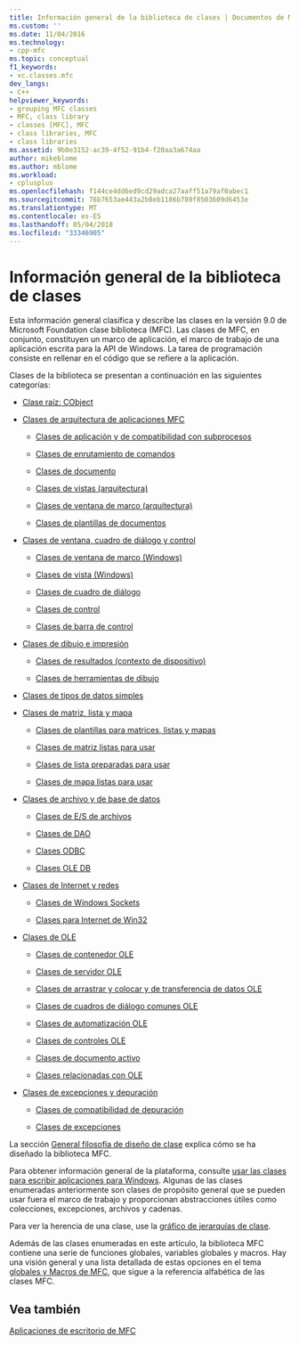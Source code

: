 ```yaml
---
title: Información general de la biblioteca de clases | Documentos de Microsoft
ms.custom: ''
ms.date: 11/04/2016
ms.technology:
- cpp-mfc
ms.topic: conceptual
f1_keywords:
- vc.classes.mfc
dev_langs:
- C++
helpviewer_keywords:
- grouping MFC classes
- MFC, class library
- classes [MFC], MFC
- class libraries, MFC
- class libraries
ms.assetid: 9b0e3152-ac39-4f52-91b4-f20aa3a674aa
author: mikeblome
ms.author: mblome
ms.workload:
- cplusplus
ms.openlocfilehash: f144ce4dd6ed9cd29adca27aaff51a79af0abec1
ms.sourcegitcommit: 76b7653ae443a2b8eb1186b789f8503609d6453e
ms.translationtype: MT
ms.contentlocale: es-ES
ms.lasthandoff: 05/04/2018
ms.locfileid: "33346905"
---
```

# <a name="class-library-overview"></a>Información general de la biblioteca de clases
Esta información general clasifica y describe las clases en la versión 9.0 de Microsoft Foundation clase biblioteca (MFC). Las clases de MFC, en conjunto, constituyen un marco de aplicación, el marco de trabajo de una aplicación escrita para la API de Windows. La tarea de programación consiste en rellenar en el código que se refiere a la aplicación.  
  
 Clases de la biblioteca se presentan a continuación en las siguientes categorías:  
  
-   [Clase raíz: CObject](../mfc/root-class-cobject.md)  
  
-   [Clases de arquitectura de aplicaciones MFC](../mfc/mfc-application-architecture-classes.md)  
  
    -   [Clases de aplicación y de compatibilidad con subprocesos](../mfc/application-and-thread-support-classes.md)  
  
    -   [Clases de enrutamiento de comandos](../mfc/command-routing-classes.md)  
  
    -   [Clases de documento](../mfc/document-classes.md)  
  
    -   [Clases de vistas (arquitectura)](../mfc/view-classes-architecture.md)  
  
    -   [Clases de ventana de marco (arquitectura)](../mfc/frame-window-classes-architecture.md)  
  
    -   [Clases de plantillas de documentos](../mfc/document-template-classes.md)  
  
-   [Clases de ventana, cuadro de diálogo y control](../mfc/window-dialog-and-control-classes.md)  
  
    -   [Clases de ventana de marco (Windows)](../mfc/frame-window-classes-windows.md)  
  
    -   [Clases de vista (Windows)](../mfc/view-classes-windows.md)  
  
    -   [Clases de cuadro de diálogo](../mfc/dialog-box-classes.md)  
  
    -   [Clases de control](../mfc/control-classes.md)  
  
    -   [Clases de barra de control](../mfc/control-bar-classes.md)  
  
-   [Clases de dibujo e impresión](../mfc/drawing-and-printing-classes.md)  
  
    -   [Clases de resultados (contexto de dispositivo)](../mfc/output-device-context-classes.md)  
  
    -   [Clases de herramientas de dibujo](../mfc/drawing-tool-classes.md)  
  
-   [Clases de tipos de datos simples](../mfc/simple-data-type-classes.md)  
  
-   [Clases de matriz, lista y mapa](../mfc/array-list-and-map-classes.md)  
  
    -   [Clases de plantillas para matrices, listas y mapas](../mfc/template-classes-for-arrays-lists-and-maps.md)  
  
    -   [Clases de matriz listas para usar](../mfc/ready-to-use-array-classes.md)  
  
    -   [Clases de lista preparadas para usar](../mfc/ready-to-use-list-classes.md)  
  
    -   [Clases de mapa listas para usar](../mfc/ready-to-use-map-classes.md)  
  
-   [Clases de archivo y de base de datos](../mfc/file-and-database-classes.md)  
  
    -   [Clases de E/S de archivos](../mfc/file-i-o-classes.md)  
  
    -   [Clases de DAO](../mfc/dao-classes.md)  
  
    -   [Clases ODBC](../mfc/odbc-classes.md)  
  
    -   [Clases OLE DB](../mfc/ole-db-classes.md)  
  
-   [Clases de Internet y redes](../mfc/internet-and-networking-classes.md)  
  
    -   [Clases de Windows Sockets](../mfc/windows-sockets-classes.md)  
  
    -   [Clases para Internet de Win32](../mfc/win32-internet-classes.md)  
  
-   [Clases de OLE](../mfc/ole-classes.md)  
  
    -   [Clases de contenedor OLE](../mfc/ole-container-classes.md)  
  
    -   [Clases de servidor OLE](../mfc/ole-server-classes.md)  
  
    -   [Clases de arrastrar y colocar y de transferencia de datos OLE](../mfc/ole-drag-and-drop-and-data-transfer-classes.md)  
  
    -   [Clases de cuadros de diálogo comunes OLE](../mfc/ole-common-dialog-classes.md)  
  
    -   [Clases de automatización OLE](../mfc/ole-automation-classes.md)  
  
    -   [Clases de controles OLE](../mfc/ole-control-classes.md)  
  
    -   [Clases de documento activo](../mfc/active-document-classes.md)  
  
    -   [Clases relacionadas con OLE](../mfc/ole-related-classes.md)  
  
-   [Clases de excepciones y depuración](../mfc/debugging-and-exception-classes.md)  
  
    -   [Clases de compatibilidad de depuración](../mfc/debugging-support-classes.md)  
  
    -   [Clases de excepciones](../mfc/exception-classes.md)  
  
 La sección [General filosofía de diseño de clase](../mfc/general-class-design-philosophy.md) explica cómo se ha diseñado la biblioteca MFC.  
  
 Para obtener información general de la plataforma, consulte [usar las clases para escribir aplicaciones para Windows](../mfc/using-the-classes-to-write-applications-for-windows.md). Algunas de las clases enumeradas anteriormente son clases de propósito general que se pueden usar fuera el marco de trabajo y proporcionan abstracciones útiles como colecciones, excepciones, archivos y cadenas.  
  
 Para ver la herencia de una clase, use la [gráfico de jerarquías de clase](../mfc/hierarchy-chart.md).  
  
 Además de las clases enumeradas en este artículo, la biblioteca MFC contiene una serie de funciones globales, variables globales y macros. Hay una visión general y una lista detallada de estas opciones en el tema [globales y Macros de MFC](../mfc/reference/mfc-macros-and-globals.md), que sigue a la referencia alfabética de las clases MFC.  
  
## <a name="see-also"></a>Vea también  
 [Aplicaciones de escritorio de MFC](../mfc/mfc-desktop-applications.md)

